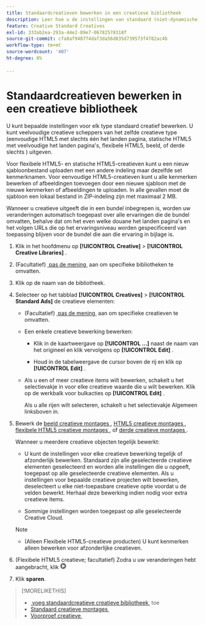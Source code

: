 ```yaml
---
title: Standaardcreatieven bewerken in een creatieve bibliotheek
description: Leer hoe u de instellingen van standaard (niet-dynamische) creatieve creatieven in een creatieve bibliotheek wijzigt.
feature: Creative Standard Creatives
exl-id: 333ab2ea-293a-44e2-89e7-06782578318f
source-git-commit: cfa8af948774daf3da56d835d739573f4782ac4b
workflow-type: tm+mt
source-wordcount: '407'
ht-degree: 0%

---
```


# Standaardcreatieven bewerken in een creatieve bibliotheek

U kunt bepaalde instellingen voor elk type standaard creatief bewerken. U kunt veelvoudige creatieve scheppers <!-- or creative variations --> van het zelfde creatieve type (eenvoudige HTML5 met slechts één het landen pagina, statische HTML5 met veelvoudige het landen pagina&#39;s, flexibele HTML5, beeld, of derde slechts <!-- , or dynamic -->) uitgeven.

Voor flexibele HTML5- en statische HTML5-creatieven kunt u een nieuw sjabloonbestand uploaden met een andere indeling maar dezelfde set kenmerknamen. Voor eenvoudige HTML5-creatieven kunt u alle kenmerken bewerken of afbeeldingen toevoegen door een nieuwe sjabloon met de nieuwe kenmerken of afbeeldingen te uploaden. In alle gevallen moet de sjabloon een lokaal bestand in ZIP-indeling zijn met maximaal 2 MB.

Wanneer u creatieve <!-- or creative variation --> uitgeeft die in een bundel inbegrepen is, worden uw veranderingen automatisch toegepast over alle ervaringen die de bundel omvatten, behalve dat om het even welke douane het landen pagina&#39;s en het volgen URLs die op het ervaringsniveau worden gespecificeerd van toepassing blijven voor de bundel die aan die ervaring in bijlage is.

1. Klik in het hoofdmenu op **[!UICONTROL Creative]** > **[!UICONTROL Creative Libraries]** .

1. (Facultatief) [&#x200B; pas de mening &#x200B;](/help/creative/introduction/customize-data-views.md) aan om specifieke bibliotheken te omvatten.

1. Klik op de naam van de bibliotheek.

1. Selecteer op het tabblad **[!UICONTROL Creatives]** > **[!UICONTROL Standard Ads]** de creatieve elementen:

   * (Facultatief) [&#x200B; pas de mening &#x200B;](/help/creative/introduction/customize-data-views.md) aan om specifieke creatieven te omvatten.

   * Een enkele creatieve bewerking bewerken:

      * Klik in de kaartweergave op **[!UICONTROL ...]** naast de naam van het origineel en klik vervolgens op **[!UICONTROL Edit]** .

      * Houd in de tabelweergave de cursor boven de rij en klik op **[!UICONTROL Edit]** .

   * Als u een of meer creatieve items wilt bewerken, schakelt u het selectievakje in voor elke creatieve waarde die u wilt bewerken. Klik op de werkbalk voor bulkacties op **[!UICONTROL Edit]** .

     Als u alle rijen wilt selecteren, schakelt u het selectievakje Algemeen linksboven in.

1. Bewerk de [&#x200B; beeld creatieve montages &#x200B;](/help/creative/creative-libraries/creative-settings-standard.md#creative-settings-image), [&#x200B; HTML5 creatieve montages &#x200B;](/help/creative/creative-libraries/creative-settings-standard.md#creative-settings-html5), [&#x200B; flexibele HTML5 creatieve montages &#x200B;](/help/creative/creative-libraries/creative-settings-standard.md#creative-settings-flexible-html5), of [&#x200B; derde creatieve montages &#x200B;](/help/creative/creative-libraries/creative-settings-standard.md#creative-settings-third-party). <!-- , or [dynamic creative settings](/help/creative/creative-libraries/creative-settings-dynamic.md) -->

   Wanneer u meerdere creatieve objecten tegelijk bewerkt:

   * U kunt de instellingen voor elke creatieve bewerking tegelijk of afzonderlijk bewerken. Standaard zijn alle geselecteerde creatieve elementen geselecteerd en worden alle instellingen die u opgeeft, toegepast op alle geselecteerde creatieve elementen. Als u instellingen voor bepaalde creatieve projecten wilt bewerken, deselecteert u elke niet-toepasbare creatieve optie voordat u de velden bewerkt. Herhaal deze bewerking indien nodig voor extra creatieve items.

   * Sommige instellingen worden toegepast op alle geselecteerde Creative Cloud.

   >[!NOTE]
   >
   >* (Alleen Flexibele HTML5-creatieve producten) U kunt kenmerken alleen bewerken voor afzonderlijke creatieven.

1. (Flexibele HTML5 creatieve; facultatief) Zodra u uw veranderingen hebt aangebracht, klik ![&#x200B; Voorproef &#x200B;](/help/creative/assets/preview.png " boven het beeld om nieuw creatief voor te vertonen.")

1. Klik **sparen**.

<!-- Not there as of 1/16/25. If we do add it, add back in:
1. (Flexible HTML5 or third-party creatives; optional) Regenerate the thumbnail within the table view or cards view if the change isn't visible immediately.
-->

>[!MORELIKETHIS]
>
>* [&#x200B; voeg standaardcreatieve creatieve bibliotheek &#x200B;](creative-add-standard.md) toe
>* [&#x200B; Standaard creatieve montages &#x200B;](/help/creative/creative-libraries/creative-settings-standard.md)
>* [&#x200B; Voorproef creatieve &#x200B;](/help/creative/creative-libraries/creative-preview.md)
